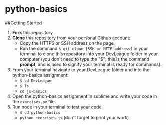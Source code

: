 # python-basics

##Getting Started
1. **Fork** this repository
2. **Clone** this repository from your personal Github account:
    - Copy the HTTPS or SSH address on the page.
    - Run the command `$ git clone [SSH or HTTP address]` in your terminal to clone this repository into your DevLeague folder 
      in  your computer (you don't need to type the "$"; this is the command __prompt__, and is used to signify your terminal is ready for commands).
3. From your terminal navigate to your DevLeague folder and into the python-basics assignment:
    - `$ cd DevLeague`
    - `$ ls` 
    - `cd js-basics`
4. Open the python-basics assignment in sublime and write your code in the `exercises.py` file.
5. Run node in your terminal to test your code:
   - `$ cd python-basics`
   - `python exercises.js` (don't forget to print your work)
